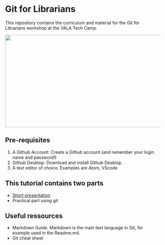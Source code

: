 # Git for Librarians

This repository contains the curriculum and material for the Git for Librarians workshop at the VALA Tech Camp.

<img align="center" src="https://upload.wikimedia.org/wikipedia/commons/e/e0/Git-logo.svg"  width="600" height="300">

## Pre-requisites

1. A Github Account: Create a Github account (and remember your login name and password!)
2. Github Desktop: Download and install Github Desktop.
3. A text editor of choice. Examples are Atom, VScode

## This tutorial contains two parts

- <a href="https://github.com/likeajumprope/Git_for_librarians/blob/main/Git.html">Short presentation</a>
- Practical part using git

## Useful ressources

- Markdown Guide. Markdown is the main text language in Git, for example used in the Readme.md.
- Git cheat sheet


